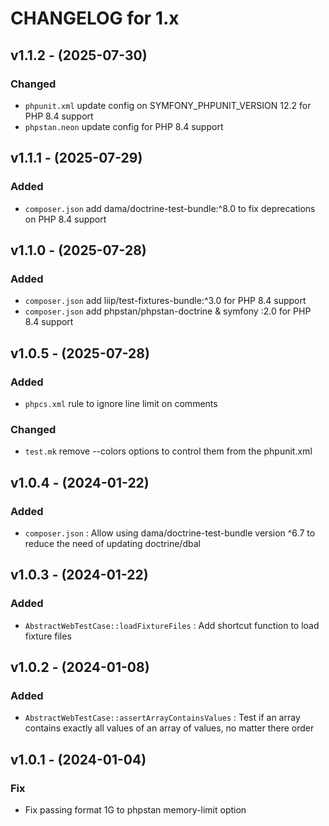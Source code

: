 CHANGELOG for 1.x
===================
## v1.1.2 - (2025-07-30)
### Changed
- `phpunit.xml` update config on SYMFONY_PHPUNIT_VERSION 12.2 for PHP 8.4 support
- `phpstan.neon` update config for PHP 8.4 support

## v1.1.1 - (2025-07-29)
### Added
- `composer.json` add dama/doctrine-test-bundle:^8.0 to fix deprecations on PHP 8.4 support

## v1.1.0 - (2025-07-28)
### Added
- `composer.json` add liip/test-fixtures-bundle:^3.0 for PHP 8.4 support
- `composer.json` add phpstan/phpstan-doctrine & symfony :2.0 for PHP 8.4 support

## v1.0.5 - (2025-07-28)
### Added
- `phpcs.xml` rule to ignore line limit on comments
### Changed
- `test.mk` remove --colors options to control them from the phpunit.xml

## v1.0.4 - (2024-01-22)

### Added

- `composer.json` : Allow using dama/doctrine-test-bundle version ^6.7 to reduce the need of updating doctrine/dbal

## v1.0.3 - (2024-01-22)

### Added

- `AbstractWebTestCase::loadFixtureFiles` : Add shortcut function to load fixture files

## v1.0.2 - (2024-01-08)

### Added

- `AbstractWebTestCase::assertArrayContainsValues` : Test if an array contains exactly all values of an array of values, no matter there order

## v1.0.1 - (2024-01-04)

### Fix

- Fix passing format 1G to phpstan memory-limit option
